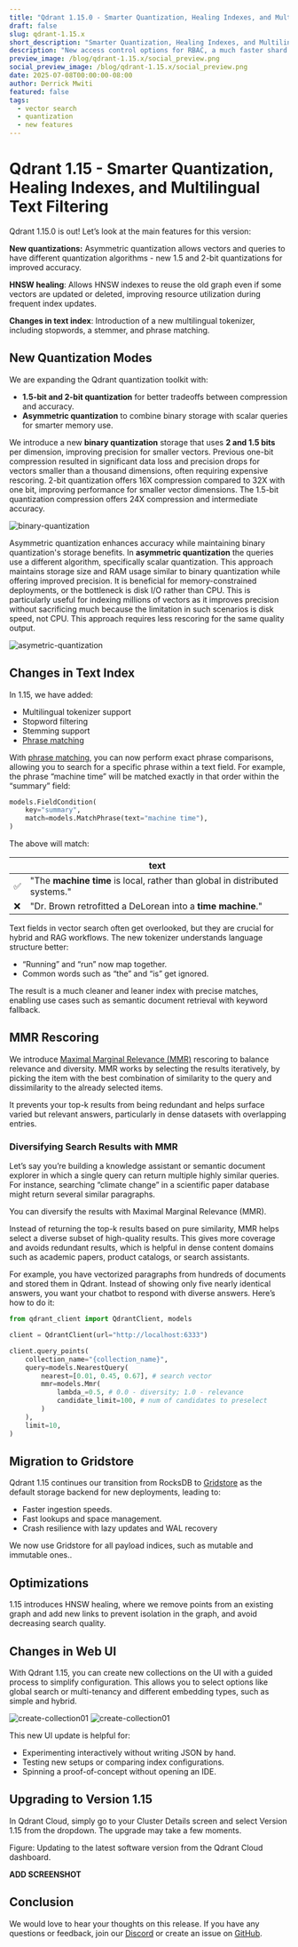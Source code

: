 ```yaml
---
title: "Qdrant 1.15.0 - Smarter Quantization, Healing Indexes, and Multilingual Text Filtering"
draft: false
slug: qdrant-1.15.x 
short_description: "Smarter Quantization, Healing Indexes, and Multilingual Text Filtering"
description: "New access control options for RBAC, a much faster shard transfer procedure, and direct support for byte embeddings. " 
preview_image: /blog/qdrant-1.15.x/social_preview.png
social_preview_image: /blog/qdrant-1.15.x/social_preview.png
date: 2025-07-08T00:00:00-08:00
author: Derrick Mwiti
featured: false 
tags:
  - vector search
  - quantization
  - new features
---
```

# Qdrant 1.15 - Smarter Quantization, Healing Indexes, and Multilingual Text Filtering

Qdrant 1.15.0 is out! Let’s look at the main features for this version: 

**New quantizations:** Asymmetric quantization allows vectors and queries to have different quantization algorithms - new 1.5 and 2-bit quantizations for improved accuracy. 

**HNSW healing**: Allows HNSW indexes to reuse the old graph even if some vectors are updated or deleted, improving resource utilization during frequent index updates. 

**Changes in text index**: Introduction of a new multilingual tokenizer, including stopwords, a stemmer, and phrase matching. 

## **New Quantization Modes**

We are expanding the Qdrant quantization toolkit with: 

* **1.5-bit and 2-bit quantization** for better tradeoffs between compression and accuracy.   
* **Asymmetric quantization** to combine binary storage with scalar queries for smarter memory use. 

We introduce a new **binary quantization** storage that uses **2 and 1.5 bits** per dimension, improving precision for smaller vectors. Previous one-bit compression resulted in significant data loss and precision drops for vectors smaller than a thousand dimensions, often requiring expensive rescoring. 2-bit quantization offers 16X compression compared to 32X with one bit, improving performance for smaller vector dimensions. The 1.5-bit quantization compression offers 24X compression and intermediate accuracy. 

![binary-quantization](/blog/qdrant-1.15.x/binary-quantization.png)

Asymmetric quantization enhances accuracy while maintaining binary quantization's storage benefits. In **asymmetric quantization** the queries use a different algorithm, specifically scalar quantization. This approach maintains storage size and RAM usage similar to binary quantization while offering improved precision. It is beneficial for memory-constrained deployments, or the bottleneck is disk I/O rather than CPU. This is particularly useful for indexing millions of vectors as it improves precision without sacrificing much because the limitation in such scenarios is disk speed, not CPU. This approach requires less rescoring for the same quality output. 

![asymetric-quantization](/blog/qdrant-1.15.x/asymetric-quantization.png)

## **Changes in Text Index**

In 1.15, we have added:

* Multilingual tokenizer support  
* Stopword filtering   
* Stemming support   
* [Phrase matching](https://qdrant.tech/documentation/concepts/filtering/#phrase-match) 

With [phrase matching](https://qdrant.tech/documentation/concepts/filtering/#phrase-match), you can now perform exact phrase comparisons, allowing you to search for a specific phrase within a text field.  For example, the phrase “machine time” will be matched exactly in that order within the “summary” field:

```python
models.FieldCondition(
    key="summary",
    match=models.MatchPhrase(text="machine time"),
)
```
The above will match:

|  | text |
| -- | --
| ✅ | "The **machine time** is local, rather than global in distributed systems." |
| ❌ | "Dr. Brown retrofitted a DeLorean into a **time machine**." |


  
Text fields in vector search often get overlooked, but they are crucial for hybrid and RAG workflows. The new tokenizer understands language structure better: 

* “Running” and “run” now map together.   
* Common words such as “the” and “is” get ignored. 


The result is a much cleaner and leaner index with precise matches, enabling use cases such as semantic document retrieval with keyword fallback. 

## **MMR Rescoring**

We introduce [Maximal Marginal Relevance (MMR)](http://www.qdrant.tech/documentation/concepts/hybrid-queries/#maximal-marginal-relevance-mmr) rescoring to balance relevance and diversity.  MMR works by selecting the results iteratively, by picking the item with the best combination of similarity to the query and dissimilarity to the already selected items. 

It prevents your top-k results from being redundant and helps surface varied but relevant answers, particularly in dense datasets with overlapping entries.  

### Diversifying Search Results with MMR

Let’s say you’re building a knowledge assistant or semantic document explorer in which a single query can return multiple highly similar queries. For instance, searching “climate change” in a scientific paper database might return several similar paragraphs. 

You can diversify the results with Maximal Marginal Relevance (MMR).

Instead of returning the top-k results based on pure similarity, MMR helps select a diverse subset of high-quality results. This gives more coverage and avoids redundant results, which is helpful in dense content domains such as academic papers, product catalogs, or search assistants. 

For example, you have vectorized paragraphs from hundreds of documents and stored them in Qdrant. Instead of showing only five nearly identical answers, you want your chatbot to respond with diverse answers. Here’s how to do it:

```python  
from qdrant_client import QdrantClient, models

client = QdrantClient(url="http://localhost:6333")

client.query_points(  
    collection_name="{collection_name}",  
    query=models.NearestQuery(  
        nearest=[0.01, 0.45, 0.67], # search vector  
        mmr=models.Mmr(  
            lambda_=0.5, # 0.0 - diversity; 1.0 - relevance  
            candidate_limit=100, # num of candidates to preselect  
        )  
    ),  
    limit=10,  
)

```

## **Migration to Gridstore**

Qdrant 1.15 continues our transition from RocksDB to [Gridstore](https://qdrant.tech/articles/gridstore-key-value-storage/) as the default storage backend for new deployments, leading to:

* Faster ingestion speeds.   
* Fast lookups and space management.  
* Crash resilience with lazy updates and WAL recovery

We now use Gridstore for all payload indices, such as mutable and immutable ones..  

## **Optimizations**

1.15 introduces HNSW healing, where we remove points from an existing graph and add new links to prevent isolation in the graph, and avoid decreasing search quality.

## **Changes in Web UI**

With Qdrant 1.15, you can create new collections on the UI with a guided process to simplify configuration. This allows you to select options like global search or multi-tenancy and different embedding types, such as simple and hybrid. 


![create-collection01](/blog/qdrant-1.15.x/create-collection01.png)
![create-collection01](/blog/qdrant-1.15.x/create-collection02.png)

This new UI update is helpful for:

* Experimenting interactively without writing JSON by hand.   
* Testing new setups or comparing index configurations.   
* Spinning a proof-of-concept without opening an IDE. 

## **Upgrading to Version 1.15**

In Qdrant Cloud, simply go to your Cluster Details screen and select Version 1.15 from the dropdown. The upgrade may take a few moments.

Figure: Updating to the latest software version from the Qdrant Cloud dashboard.

**ADD SCREENSHOT**

## Conclusion 

We would love to hear your thoughts on this release. If you have any questions or feedback, join our [Discord](https://discord.gg/qdrant) or create an issue on [GitHub](https://github.com/qdrant/qdrant/issues). 